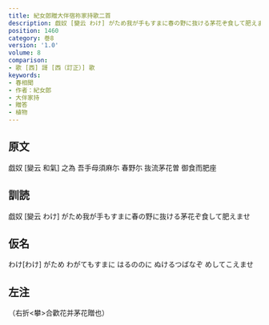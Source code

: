 ```yaml
---
title: 紀女郎贈大伴宿祢家持歌二首
description: 戯奴 [變云 わけ] がため我が手もすまに春の野に抜ける茅花ぞ食して肥えませ
position: 1460
category: 巻8
version: '1.0'
volume: 8
comparison:
- 歌 [西] 謌 [西（訂正）] 歌
keywords:
- 春相聞
- 作者：紀女郎
- 大伴家持
- 贈答
- 植物
---
```


## 原文

戯奴 [變云 和氣] 之為 吾手母須麻尓 春野尓 抜流茅花曽 御食而肥座

## 訓読

戯奴 [變云 わけ] がため我が手もすまに春の野に抜ける茅花ぞ食して肥えませ

## 仮名

わけ[わけ] がため わがてもすまに はるののに ぬけるつばなぞ めしてこえませ

## 左注

（右折<攀>合歡花并茅花贈也）
